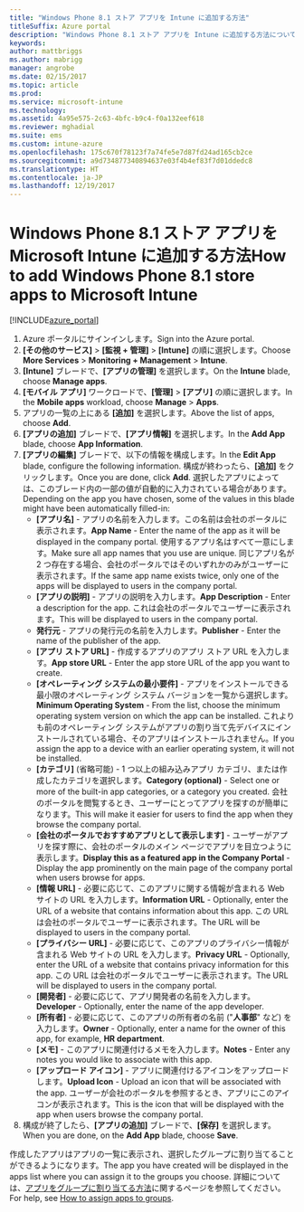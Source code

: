 ```yaml
---
title: "Windows Phone 8.1 ストア アプリを Intune に追加する方法"
titleSuffix: Azure portal
description: "Windows Phone 8.1 ストア アプリを Intune に追加する方法について説明します。\""
keywords: 
author: mattbriggs
ms.author: mabrigg
manager: angrobe
ms.date: 02/15/2017
ms.topic: article
ms.prod: 
ms.service: microsoft-intune
ms.technology: 
ms.assetid: 4a95e575-2c63-4bfc-b9c4-f0a132eef618
ms.reviewer: mghadial
ms.suite: ems
ms.custom: intune-azure
ms.openlocfilehash: 175c670f78123f7a74fe5e7d87fd24ad165cb2ce
ms.sourcegitcommit: a9d734877340894637e03f4b4ef83f7d01ddedc8
ms.translationtype: HT
ms.contentlocale: ja-JP
ms.lasthandoff: 12/19/2017
---
```

# <a name="how-to-add-windows-phone-81-store-apps-to-microsoft-intune"></a><span data-ttu-id="16cbc-103">Windows Phone 8.1 ストア アプリを Microsoft Intune に追加する方法</span><span class="sxs-lookup"><span data-stu-id="16cbc-103">How to add Windows Phone 8.1 store apps to Microsoft Intune</span></span>

[!INCLUDE[azure_portal](./includes/azure_portal.md)]


1. <span data-ttu-id="16cbc-104">Azure ポータルにサインインします。</span><span class="sxs-lookup"><span data-stu-id="16cbc-104">Sign into the Azure portal.</span></span>
2. <span data-ttu-id="16cbc-105">**[その他のサービス]** > **[監視 + 管理]** > **[Intune]** の順に選択します。</span><span class="sxs-lookup"><span data-stu-id="16cbc-105">Choose **More Services** > **Monitoring + Management** > **Intune**.</span></span>
3. <span data-ttu-id="16cbc-106">**[Intune]** ブレードで、**[アプリの管理]** を選択します。</span><span class="sxs-lookup"><span data-stu-id="16cbc-106">On the **Intune** blade, choose **Manage apps**.</span></span>
4. <span data-ttu-id="16cbc-107">**[モバイル アプリ]** ワークロードで、**[管理]** > **[アプリ]** の順に選択します。</span><span class="sxs-lookup"><span data-stu-id="16cbc-107">In the **Mobile apps** workload, choose **Manage** > **Apps**.</span></span>
5. <span data-ttu-id="16cbc-108">アプリの一覧の上にある **[追加]** を選択します。</span><span class="sxs-lookup"><span data-stu-id="16cbc-108">Above the list of apps, choose **Add**.</span></span>
6. <span data-ttu-id="16cbc-109">**[アプリの追加]** ブレードで、**[アプリ情報]** を選択します。</span><span class="sxs-lookup"><span data-stu-id="16cbc-109">In the **Add App** blade, choose **App Information**.</span></span>
7. <span data-ttu-id="16cbc-110">**[アプリの編集]** ブレードで、以下の情報を構成します。</span><span class="sxs-lookup"><span data-stu-id="16cbc-110">In the **Edit App** blade, configure the following information.</span></span> <span data-ttu-id="16cbc-111">構成が終わったら、**[追加]** をクリックします。</span><span class="sxs-lookup"><span data-stu-id="16cbc-111">Once you are done, click **Add**.</span></span> <span data-ttu-id="16cbc-112">選択したアプリによっては、このブレード内の一部の値が自動的に入力されている場合があります。</span><span class="sxs-lookup"><span data-stu-id="16cbc-112">Depending on the app you have chosen, some of the values in this blade might have been automatically filled-in:</span></span>
    - <span data-ttu-id="16cbc-113">**[アプリ名]** - アプリの名前を入力します。この名前は会社のポータルに表示されます。</span><span class="sxs-lookup"><span data-stu-id="16cbc-113">**App Name** - Enter the name of the app as it will be displayed in the company portal.</span></span> <span data-ttu-id="16cbc-114">使用するアプリ名はすべて一意にします。</span><span class="sxs-lookup"><span data-stu-id="16cbc-114">Make sure all app names that you use are unique.</span></span> <span data-ttu-id="16cbc-115">同じアプリ名が 2 つ存在する場合、会社のポータルではそのいずれかのみがユーザーに表示されます。</span><span class="sxs-lookup"><span data-stu-id="16cbc-115">If the same app name exists twice, only one of the apps will be displayed to users in the company portal.</span></span>
    - <span data-ttu-id="16cbc-116">**[アプリの説明]** - アプリの説明を入力します。</span><span class="sxs-lookup"><span data-stu-id="16cbc-116">**App Description** - Enter a description for the app.</span></span> <span data-ttu-id="16cbc-117">これは会社のポータルでユーザーに表示されます。</span><span class="sxs-lookup"><span data-stu-id="16cbc-117">This will be displayed to users in the company portal.</span></span>
    - <span data-ttu-id="16cbc-118">**発行元** - アプリの発行元の名前を入力します。</span><span class="sxs-lookup"><span data-stu-id="16cbc-118">**Publisher** - Enter the name of the publisher of the app.</span></span>
    - <span data-ttu-id="16cbc-119">**[アプリ ストア URL]** - 作成するアプリのアプリ ストア URL を入力します。</span><span class="sxs-lookup"><span data-stu-id="16cbc-119">**App store URL** - Enter the app store URL of the app you want to create.</span></span>
    - <span data-ttu-id="16cbc-120">**[オペレーティング システムの最小要件]** - アプリをインストールできる最小限のオペレーティング システム バージョンを一覧から選択します。</span><span class="sxs-lookup"><span data-stu-id="16cbc-120">**Minimum Operating System** - From the list, choose the minimum operating system version on which the app can be installed.</span></span> <span data-ttu-id="16cbc-121">これよりも前のオペレーティング システムがアプリの割り当て先デバイスにインストールされている場合、そのアプリはインストールされません。</span><span class="sxs-lookup"><span data-stu-id="16cbc-121">If you assign the app to a device with an earlier operating system, it will not be installed.</span></span>
    - <span data-ttu-id="16cbc-122">**[カテゴリ]** (省略可能) - 1 つ以上の組み込みアプリ カテゴリ、または作成したカテゴリを選択します。</span><span class="sxs-lookup"><span data-stu-id="16cbc-122">**Category (optional)** - Select one or more of the built-in app categories, or a category you created.</span></span> <span data-ttu-id="16cbc-123">会社のポータルを閲覧するとき、ユーザーにとってアプリを探すのが簡単になります。</span><span class="sxs-lookup"><span data-stu-id="16cbc-123">This will make it easier for users to find the app when they browse the company portal.</span></span>
    - <span data-ttu-id="16cbc-124">**[会社のポータルでおすすめアプリとして表示します]** - ユーザーがアプリを探す際に、会社のポータルのメイン ページでアプリを目立つように表示します。</span><span class="sxs-lookup"><span data-stu-id="16cbc-124">**Display this as a featured app in the Company Portal** - Display the app prominently on the main page of the company portal when users browse for apps.</span></span>
    - <span data-ttu-id="16cbc-125">**[情報 URL]** - 必要に応じて、このアプリに関する情報が含まれる Web サイトの URL を入力します。</span><span class="sxs-lookup"><span data-stu-id="16cbc-125">**Information URL** - Optionally, enter the URL of a website that contains information about this app.</span></span> <span data-ttu-id="16cbc-126">この URL は会社のポータルでユーザーに表示されます。</span><span class="sxs-lookup"><span data-stu-id="16cbc-126">The URL will be displayed to users in the company portal.</span></span>
    - <span data-ttu-id="16cbc-127">**[プライバシー URL]** - 必要に応じて、このアプリのプライバシー情報が含まれる Web サイトの URL を入力します。</span><span class="sxs-lookup"><span data-stu-id="16cbc-127">**Privacy URL** - Optionally, enter the URL of a website that contains privacy information for this app.</span></span> <span data-ttu-id="16cbc-128">この URL は会社のポータルでユーザーに表示されます。</span><span class="sxs-lookup"><span data-stu-id="16cbc-128">The URL will be displayed to users in the company portal.</span></span>
    - <span data-ttu-id="16cbc-129">**[開発者]** - 必要に応じて、アプリ開発者の名前を入力します。</span><span class="sxs-lookup"><span data-stu-id="16cbc-129">**Developer** - Optionally, enter the name of the app developer.</span></span>
    - <span data-ttu-id="16cbc-130">**[所有者]** - 必要に応じて、このアプリの所有者の名前 ("**人事部**" など) を入力します。</span><span class="sxs-lookup"><span data-stu-id="16cbc-130">**Owner** - Optionally, enter a name for the owner of this app, for example, **HR department**.</span></span>
    - <span data-ttu-id="16cbc-131">**[メモ]** - このアプリに関連付けるメモを入力します。</span><span class="sxs-lookup"><span data-stu-id="16cbc-131">**Notes** - Enter any notes you would like to associate with this app.</span></span>
    - <span data-ttu-id="16cbc-132">**[アップロード アイコン]** - アプリに関連付けるアイコンをアップロードします。</span><span class="sxs-lookup"><span data-stu-id="16cbc-132">**Upload Icon** - Upload an icon that will be associated with the app.</span></span> <span data-ttu-id="16cbc-133">ユーザーが会社のポータルを参照するとき、アプリにこのアイコンが表示されます。</span><span class="sxs-lookup"><span data-stu-id="16cbc-133">This is the icon that will be displayed with the app when users browse the company portal.</span></span>
8. <span data-ttu-id="16cbc-134">構成が終了したら、**[アプリの追加]** ブレードで、**[保存]** を選択します。</span><span class="sxs-lookup"><span data-stu-id="16cbc-134">When you are done, on the **Add App** blade, choose **Save**.</span></span>

<span data-ttu-id="16cbc-135">作成したアプリはアプリの一覧に表示され、選択したグループに割り当てることができるようになります。</span><span class="sxs-lookup"><span data-stu-id="16cbc-135">The app you have created will be displayed in the apps list where you can assign it to the groups you choose.</span></span> <span data-ttu-id="16cbc-136">詳細については、[アプリをグループに割り当てる方法](apps-deploy.md)に関するページを参照してください。</span><span class="sxs-lookup"><span data-stu-id="16cbc-136">For help, see [How to assign apps to groups](apps-deploy.md).</span></span>